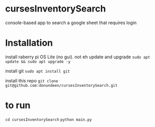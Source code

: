 # cursesInventorySearch
console-based app to search a google sheet that requires login

# Installation

install raberry pi OS Lite (no gui). not eh update and upgrade
`sudo apt update && sudo apt upgrade -y`

install git
`sudo apt install git`

install this repo
`git clone git@github.com:donundeen/cursesInventorySearch.git`

# to run

`cd cursesInventorySearch`
`python main.py`


